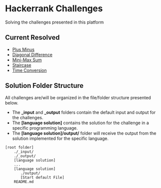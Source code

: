 # Hackerrank Challenges
Solving the challenges presented in this platform

## Current Resolved
- [Plus Minus](./plus_minus/)
- [Diagonal Difference](./diagonal_difference/)
- [Mini-Max Sum](./mini-max_sum/)
- [Staircase](./staircase/)
- [Time Conversion](./time_conversion/)

## Solution Folder Structure
All challenges are/will be organized in the file/folder structure presented below.

- The **_input** and **_output** folders contain the default input and output for the challenges.
- The **[language solution]** contains the solution for the challenge in a specific programming language.
- The **[language solution]/output/** folder will receive the output from the solution implemented for the specific language.
```
[root folder]
    ./_input/
    ./_output/
    [language solution]
    ...
    [language solution]
       ./output/
       [Start default File]
    README.md
```